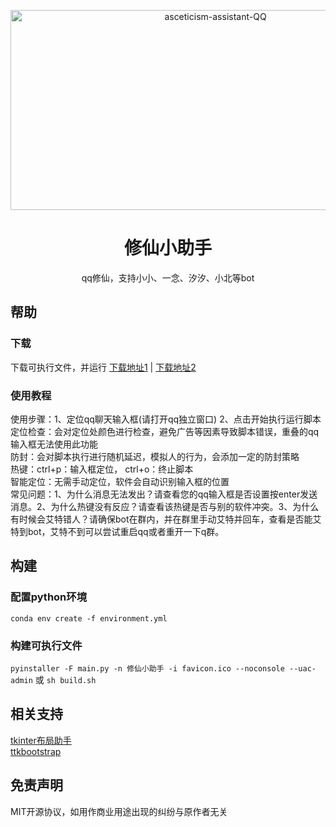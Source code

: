 <p align="center">
  <img src="https://socialify.git.ci/WwwwwyDev/asceticism-assistant-QQ/image?language=1&name=1&owner=1&stargazers=1&theme=Light" alt="asceticism-assistant-QQ" width="640" height="320" />
</p>

<div align="center">

# 修仙小助手

<!-- prettier-ignore-start -->
<!-- markdownlint-disable-next-line MD036 -->
qq修仙，支持小小、一念、汐汐、小北等bot
<!-- prettier-ignore-end -->
</div>

## 帮助

### 下载

下载可执行文件，并运行
[下载地址1](https://github.com/WwwwwyDev/asceticism-assistant-QQ/releases/download/v0.0.1/asceticism-assistant.exe) | [下载地址2](https://gitee.com/wu_wen_yi/asceticism-assistant-QQ/releases/download/v0.0.1/%E4%BF%AE%E4%BB%99%E5%B0%8F%E5%8A%A9%E6%89%8B.exe)


### 使用教程
使用步骤：1、定位qq聊天输入框(请打开qq独立窗口) 2、点击开始执行运行脚本 \
定位检查：会对定位处颜色进行检查，避免广告等因素导致脚本错误，重叠的qq输入框无法使用此功能 \
防封：会对脚本执行进行随机延迟，模拟人的行为，会添加一定的防封策略 \
热键：ctrl+p：输入框定位， ctrl+o：终止脚本 \
智能定位：无需手动定位，软件会自动识别输入框的位置 \
常见问题：1、为什么消息无法发出？请查看您的qq输入框是否设置按enter发送消息。2、为什么热键没有反应？请查看该热键是否与别的软件冲突。3、为什么有时候会艾特错人？请确保bot在群内，并在群里手动艾特并回车，查看是否能艾特到bot，艾特不到可以尝试重启qq或者重开一下q群。


## 构建

### 配置python环境
`conda env create -f environment.yml`

### 构建可执行文件
`pyinstaller -F main.py -n 修仙小助手 -i favicon.ico --noconsole --uac-admin` 或 `sh build.sh`

## 相关支持

[tkinter布局助手](https://www.pytk.net/)\
[ttkbootstrap](https://ttkbootstrap.readthedocs.io/en/latest/)

## 免责声明
MIT开源协议，如用作商业用途出现的纠纷与原作者无关

